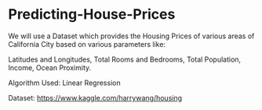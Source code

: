 # Predicting-House-Prices
We will use a Dataset which provides the Housing Prices of various areas of California City based on various parameters like:

Latitudes and Longitudes,
Total Rooms and Bedrooms,
Total Population,
Income,
Ocean Proximity.

Algorithm Used: Linear Regression

Dataset: https://www.kaggle.com/harrywang/housing
